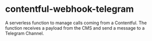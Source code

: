 # contentful-webhook-telegram

A serverless function to manage calls coming from a Contentful. The function receives a payload from the CMS and send a message to a Telegram Channel.
